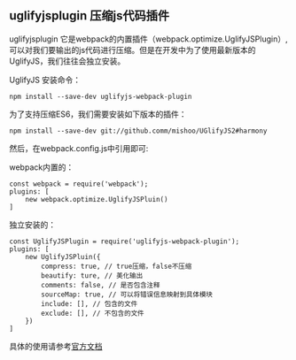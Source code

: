 ## uglifyjsplugin 压缩js代码插件

uglifyjsplugin 它是webpack的内置插件（webpack.optimize.UglifyJSPlugin）,可以对我们要输出的js代码进行压缩。但是在开发中为了使用最新版本的UglifyJS，我们往往会独立安装。

UglifyJS 安装命令：

	npm install --save-dev uglifyjs-webpack-plugin

为了支持压缩ES6，我们需要安装如下版本的插件：

	npm install --save-dev git://github.comm/mishoo/UGlifyJS2#harmony

然后，在webpack.config.js中引用即可:

webpack内置的：

```
const webpack = require('webpack');
plugins: [
	new webpack.optimize.UglifyJSPluin()
]
```


独立安装的：

```
const UglifyJSPlugin = require('uglifyjs-webpack-plugin');
plugins: [
	new UglifyJSPluin({
		compress: true, // true压缩，false不压缩
		beautify: ture, // 美化输出
		comments: false, // 是否包含注释
		sourceMap: true, // 可以将错误信息映射到具体模块
		include: [], // 包含的文件
		exclude: [], // 不包含的文件
	})
]
```

具体的使用请参考[官方文档](https://github.com/webpack-contrib/uglifyjs-webpack-plugin)